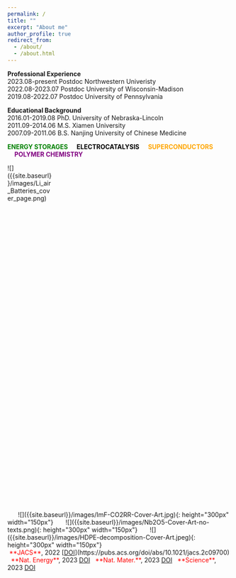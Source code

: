 ```yaml
---
permalink: /
title: ""
excerpt: "About me"
author_profile: true
redirect_from: 
  - /about/
  - /about.html
---
```


<span style='color: $twitter-color;'>**Professional Experience**</span>
<br/>2023.08-present    Postdoc Northwestern Univeristy
<br/>2022.08-2023.07    Postdoc University of Wisconsin-Madison
<br/>2019.08-2022.07    Postdoc University of Pennsylvania

<span style='color: $twitter-color;'>**Educational Background**</span>
<br/>2016.01-2019.08    PhD. University of Nebraska-Lincoln
<br/>2011.09-2014.06    M.S. Xiamen University 
<br/>2007.09-2011.06    B.S. Nanjing University of Chinese Medicine


<span style="color: green">**ENERGY STORAGES**</span> &nbsp;&nbsp;&nbsp;&nbsp;<span style="color: black">**ELECTROCATALYSIS**</span> &nbsp;&nbsp;&nbsp;&nbsp;<span style="color: orange">**SUPERCONDUCTORS**</span> &nbsp;&nbsp;&nbsp;&nbsp;<span style="color: purple">**POLYMER$~$CHEMISTRY**</span>
<br/>
<div style="width: 20%; height: 20%">
![]({{site.baseurl}}/images/Li_air_Batteries_cover_page.png)
</div>
&nbsp;&nbsp;&nbsp;&nbsp;&nbsp;&nbsp;![]({{site.baseurl}}/images/ImF-CO2RR-Cover-Art.jpg){: height="300px" width="150px"}
&nbsp;&nbsp;&nbsp;&nbsp;&nbsp;&nbsp;![]({{site.baseurl}}/images/Nb2O5-Cover-Art-no-texts.png){: height="300px" width="150px"}
&nbsp;&nbsp;&nbsp;&nbsp;&nbsp;&nbsp;![]({{site.baseurl}}/images/HDPE-decomposition-Cover-Art.jpeg){: height="300px" width="150px"}
<br/>&nbsp;<span style="color: red">**JACS**</span>, 2022 <i class="fab fa-sistrix" style="color: #f53100;"></i>[<u>DOI</u>](https://pubs.acs.org/doi/abs/10.1021/jacs.2c09700)
&nbsp;&nbsp;<span style="color: red">**Nat. Energy**</span>, 2023 <i class="fab fa-sistrix" style="color: #f53100;"></i><u>DOI</u>
&nbsp;&nbsp;<span style="color: red">**Nat. Mater.**</span>, 2023 <i class="fab fa-sistrix" style="color: #f53100;"></i><u>DOI</u>
&nbsp;&nbsp;<span style="color: red">**Science**</span>, 2023 <i class="fab fa-sistrix" style="color: #f53100;"></i><u>DOI</u>
